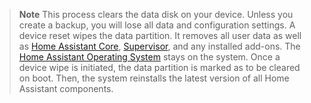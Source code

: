 <!--- Note about the device reset. Applies to both Home Assistant Green and Yellow. -->


> **Note**
> This process clears the data disk on your device. Unless you create a backup, you will lose all data and configuration settings.
> A device reset wipes the data partition. It removes all user data as well as [Home Assistant Core](https://www.home-assistant.io/docs/glossary/#home-assistant-core), [Supervisor](https://www.home-assistant.io/docs/glossary/#home-assistant-supervisor), and any installed add-ons. The [Home Assistant Operating System](https://www.home-assistant.io/docs/glossary/#home-assistant-operating-system) stays on the system.
> Once a device wipe is initiated, the data partition is marked as to be cleared on boot. Then, the system reinstalls the latest version of all Home Assistant components.